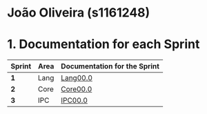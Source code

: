 **João Oliveira** (s1161248)
===============================

# 1. Documentation for each Sprint


|Sprint  | Area | Documentation for the Sprint |
|--------|------|------------------------------|
| **1**  | Lang | [Lang00.0](sp1)              |
| **2**  | Core | [Core00.0](sp2)              |																				
| **3**  | IPC  | [IPC00.0](sp3)               |																			
